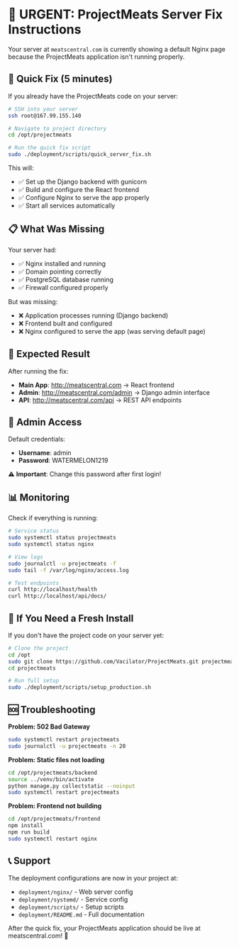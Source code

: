 # 🚨 URGENT: ProjectMeats Server Fix Instructions

Your server at `meatscentral.com` is currently showing a default Nginx page because the ProjectMeats application isn't running properly.

## 🔧 Quick Fix (5 minutes)

If you already have the ProjectMeats code on your server:

```bash
# SSH into your server
ssh root@167.99.155.140

# Navigate to project directory
cd /opt/projectmeats

# Run the quick fix script
sudo ./deployment/scripts/quick_server_fix.sh
```

This will:
- ✅ Set up the Django backend with gunicorn
- ✅ Build and configure the React frontend  
- ✅ Configure Nginx to serve the app properly
- ✅ Start all services automatically

## 📋 What Was Missing

Your server had:
- ✅ Nginx installed and running
- ✅ Domain pointing correctly
- ✅ PostgreSQL database running
- ✅ Firewall configured properly

But was missing:
- ❌ Application processes running (Django backend)
- ❌ Frontend built and configured  
- ❌ Nginx configured to serve the app (was serving default page)

## 🎯 Expected Result

After running the fix:
- **Main App**: http://meatscentral.com → React frontend
- **Admin**: http://meatscentral.com/admin → Django admin interface
- **API**: http://meatscentral.com/api → REST API endpoints

## 🔑 Admin Access

Default credentials:
- **Username**: admin
- **Password**: WATERMELON1219

⚠️ **Important**: Change this password after first login!

## 📊 Monitoring

Check if everything is running:
```bash
# Service status
sudo systemctl status projectmeats
sudo systemctl status nginx

# View logs
sudo journalctl -u projectmeats -f
sudo tail -f /var/log/nginx/access.log

# Test endpoints
curl http://localhost/health
curl http://localhost/api/docs/
```

## 🔄 If You Need a Fresh Install

If you don't have the project code on your server yet:

```bash
# Clone the project
cd /opt
sudo git clone https://github.com/Vacilator/ProjectMeats.git projectmeats
cd projectmeats

# Run full setup
sudo ./deployment/scripts/setup_production.sh
```

## 🆘 Troubleshooting

**Problem: 502 Bad Gateway**
```bash
sudo systemctl restart projectmeats
sudo journalctl -u projectmeats -n 20
```

**Problem: Static files not loading**
```bash
cd /opt/projectmeats/backend
source ../venv/bin/activate
python manage.py collectstatic --noinput
sudo systemctl restart projectmeats
```

**Problem: Frontend not building**
```bash
cd /opt/projectmeats/frontend
npm install
npm run build
sudo systemctl restart nginx
```

## 📞 Support

The deployment configurations are now in your project at:
- `deployment/nginx/` - Web server config
- `deployment/systemd/` - Service config  
- `deployment/scripts/` - Setup scripts
- `deployment/README.md` - Full documentation

After the quick fix, your ProjectMeats application should be live at meatscentral.com! 🎉
